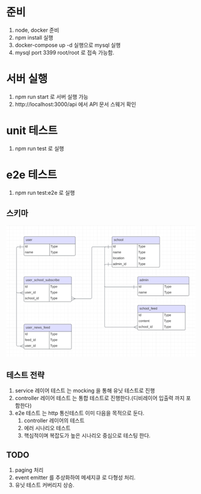 

# 준비

1. node, docker 준비
2. npm install 실행
3. docker-compose up -d 실행으로 mysql 실행
4. mysql port 3399 root/root 로 접속 가능함.

# 서버 실행

1. npm run start 로 서버 실행 가능
2. http://localhost:3000/api 에서 API 문서 스웨거 확인

# unit 테스트
1. npm run test 로 실행

# e2e 테스트

1. npm run test:e2e 로 실행 


## 스키마
![img.png](img.png)

## 테스트 전략

1. service 레이어 테스트 는 mocking 을 통해 유닛 테스트로 진행
2. controller 레이어 테스트 는 통합 테스트로 진행한다.(디비레이어 입출력 까지 포함한다)
3. e2e 테스트 는 http 통신테스트 이미 다음을 목적으로 둔다.
   1. controller 레이어의 테스트
   2. 에러 시나리오 테스트
   2. 핵심적이며 복잡도가 높은 시나리오 중심으로 테스팅 한다.

## TODO

1. paging 처리
2. event emitter 를 추상화하여 메세지큐 로 다형성 처리.
3. 유닛 테스트 커버리지 상승.

